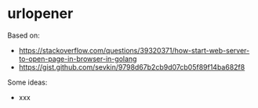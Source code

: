 
# urlopener

Based on:

 - https://stackoverflow.com/questions/39320371/how-start-web-server-to-open-page-in-browser-in-golang
 - https://gist.github.com/sevkin/9798d67b2cb9d07cb05f89f14ba682f8


Some ideas:

  - xxx

